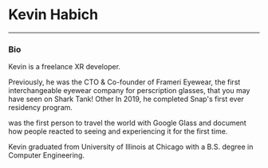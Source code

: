 


# Kevin Habich

---

### Bio


Kevin is a freelance XR developer.

Previously, he was the CTO & Co-founder of Frameri Eyewear, the first interchangeable eyewear company for perscription glasses, that you may have seen on Shark Tank! Other In 2019, he completed Snap's first ever residency program. 

 was the first person to travel the world with Google Glass and document how people reacted to seeing and experiencing it for the first time.

Kevin graduated from University of Illinois at Chicago with a B.S. degree in Computer Engineering. 

<!-- [Add me to your website]() -->

<!-- https://www.instagram.com/p/1WbUjhGZOd/ -->